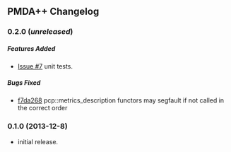 ## PMDA++ Changelog

### 0.2.0 (_unreleased_)

##### Features Added
- [Issue #7](../../issues/7) unit tests.

##### Bugs Fixed
- [f7da268](../../commit/f7da2685b426410904fae2e9a8f24619685eb0b4) pcp::metrics_description
  functors may segfault if not called in the correct order 

### 0.1.0 (2013-12-8)
- initial release.
